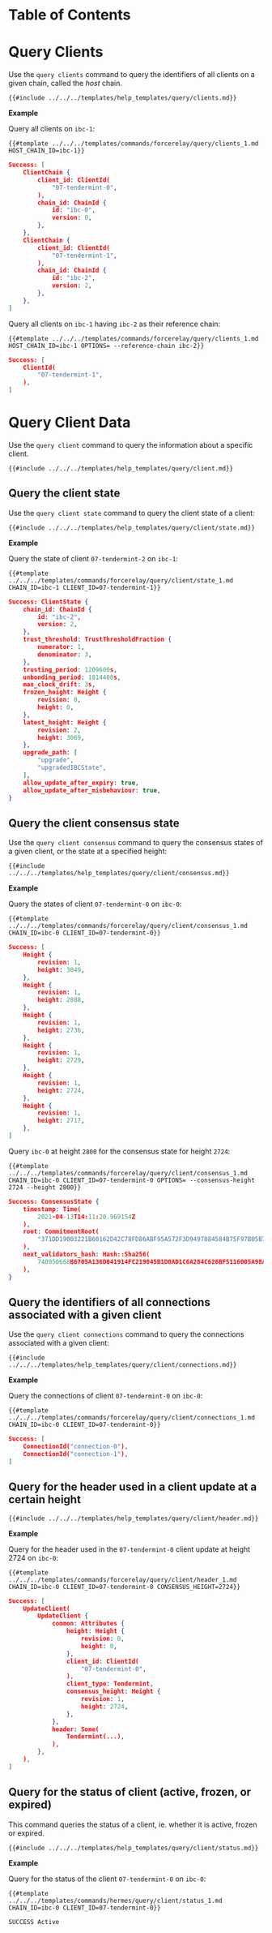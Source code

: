 
# Table of Contents

<!-- toc -->

# Query Clients

Use the `query clients` command to query the identifiers of all clients on a given chain, called
the _host_ chain.

```shell
{{#include ../../../templates/help_templates/query/clients.md}}
```

__Example__

Query all clients on `ibc-1`:

```shell
{{#template ../../../templates/commands/forcerelay/query/clients_1.md HOST_CHAIN_ID=ibc-1}}
```

```json
Success: [
    ClientChain {
        client_id: ClientId(
            "07-tendermint-0",
        ),
        chain_id: ChainId {
            id: "ibc-0",
            version: 0,
        },
    },
    ClientChain {
        client_id: ClientId(
            "07-tendermint-1",
        ),
        chain_id: ChainId {
            id: "ibc-2",
            version: 2,
        },
    },
]
```

Query all clients on `ibc-1` having `ibc-2` as their reference chain:

```shell
{{#template ../../../templates/commands/forcerelay/query/clients_1.md HOST_CHAIN_ID=ibc-1 OPTIONS= --reference-chain ibc-2}}
```

```json
Success: [
    ClientId(
        "07-tendermint-1",
    ),
]
```

# Query Client Data

Use the `query client` command to query the information about a specific client.

```shell
{{#include ../../../templates/help_templates/query/client.md}}
```

## Query the client state

Use the `query client state` command to query the client state of a client:

```shell
{{#include ../../../templates/help_templates/query/client/state.md}}
```

__Example__

Query the state of client `07-tendermint-2` on `ibc-1`:

```shell
{{#template ../../../templates/commands/forcerelay/query/client/state_1.md CHAIN_ID=ibc-1 CLIENT_ID=07-tendermint-1}}
```

```json
Success: ClientState {
    chain_id: ChainId {
        id: "ibc-2",
        version: 2,
    },
    trust_threshold: TrustThresholdFraction {
        numerator: 1,
        denominator: 3,
    },
    trusting_period: 1209600s,
    unbonding_period: 1814400s,
    max_clock_drift: 3s,
    frozen_height: Height {
        revision: 0,
        height: 0,
    },
    latest_height: Height {
        revision: 2,
        height: 3069,
    },
    upgrade_path: [
        "upgrade",
        "upgradedIBCState",
    ],
    allow_update_after_expiry: true,
    allow_update_after_misbehaviour: true,
}
```

## Query the client consensus state

Use the `query client consensus` command to query the consensus states of a given client, or the state at a specified height:

```shell
{{#include ../../../templates/help_templates/query/client/consensus.md}}
```

__Example__

Query the states of client `07-tendermint-0` on `ibc-0`:

```shell
{{#template ../../../templates/commands/forcerelay/query/client/consensus_1.md CHAIN_ID=ibc-0 CLIENT_ID=07-tendermint-0}}
```

```json
Success: [
    Height {
        revision: 1,
        height: 3049,
    },
    Height {
        revision: 1,
        height: 2888,
    },
    Height {
        revision: 1,
        height: 2736,
    },
    Height {
        revision: 1,
        height: 2729,
    },
    Height {
        revision: 1,
        height: 2724,
    },
    Height {
        revision: 1,
        height: 2717,
    },
]
```

Query `ibc-0` at height `2800` for the consensus state for height `2724`:

```shell
{{#template ../../../templates/commands/forcerelay/query/client/consensus_1.md CHAIN_ID=ibc-0 CLIENT_ID=07-tendermint-0 OPTIONS= --consensus-height 2724 --height 2800}}
```

```json
Success: ConsensusState {
    timestamp: Time(
        2021-04-13T14:11:20.969154Z
    ),
    root: CommitmentRoot(
        "371DD19003221B60162D42C78FD86ABF95A572F3D9497084584B75F97B05B70C"
    ),
    next_validators_hash: Hash::Sha256(
        740950668B6705A136D041914FC219045B1D0AD1C6A284C626BF5116005A98A7
    ),
}
```

## Query the identifiers of all connections associated with a given client

Use the `query client connections` command to query the connections associated with a given client:

```shell
{{#include ../../../templates/help_templates/query/client/connections.md}}
```

__Example__

Query the connections of client `07-tendermint-0` on `ibc-0`:

```shell
{{#template ../../../templates/commands/forcerelay/query/client/connections_1.md CHAIN_ID=ibc-0 CLIENT_ID=07-tendermint-0}}
```

```json
Success: [
    ConnectionId("connection-0"),
    ConnectionId("connection-1"),
]
```

## Query for the header used in a client update at a certain height

```
{{#include ../../../templates/help_templates/query/client/header.md}}
```

__Example__

Query for the header used in the `07-tendermint-0` client update at height 2724 on `ibc-0`:

```shell
{{#template ../../../templates/commands/forcerelay/query/client/header_1.md CHAIN_ID=ibc-0 CLIENT_ID=07-tendermint-0 CONSENSUS_HEIGHT=2724}}
```

```json
Success: [
    UpdateClient(
        UpdateClient {
            common: Attributes {
                height: Height {
                    revision: 0,
                    height: 0,
                },
                client_id: ClientId(
                    "07-tendermint-0",
                ),
                client_type: Tendermint,
                consensus_height: Height {
                    revision: 1,
                    height: 2724,
                },
            },
            header: Some(
                Tendermint(...),
            ),
        },
    ),
]
```

## Query for the status of client (active, frozen, or expired)

This command queries the status of a client, ie. whether it is active, frozen or expired.

```
{{#include ../../../templates/help_templates/query/client/status.md}}
```

__Example__

Query for the status of the client `07-tendermint-0` on `ibc-0`:

```shell
{{#template ../../../templates/commands/hermes/query/client/status_1.md CHAIN_ID=ibc-0 CLIENT_ID=07-tendermint-0}}
```

```
SUCCESS Active
```

